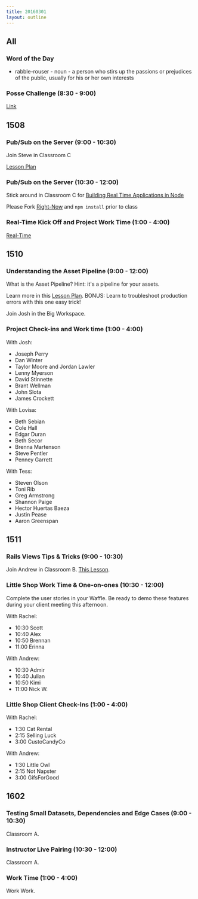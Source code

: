 ```yaml
---
title: 20160301
layout: outline
---
```


## All

### Word of the Day

* rabble-rouser - noun - a person who stirs up the passions or prejudices of
the public, usually for his or her own interests

### Posse Challenge (8:30 - 9:00)

[Link](https://gist.github.com/Carmer/4a46e214c0d91f911c6a)


## 1508

### Pub/Sub on the Server (9:00 - 10:30)

Join Steve in Classroom C

[Lesson Plan](https://github.com/turingschool/lesson_plans/blob/master/ruby_04-apis_and_scalability/pubsub_on_the_server.markdown)

### Pub/Sub on the Server (10:30 - 12:00)

Stick around in Classroom C for [Building Real Time Applications in Node](https://github.com/turingschool/lesson_plans/blob/master/ruby_04-apis_and_scalability/real_time_applications_with_node.markdown)

Please Fork [Right-Now](https://github.com/turingschool-examples/right-now) and `npm install` prior to class

### Real-Time Kick Off and Project Work Time (1:00 - 4:00)

[Real-Time](https://github.com/turingschool/curriculum/blob/master/source/projects/real_time.markdown)


## 1510

### Understanding the Asset Pipeline (9:00 - 12:00)

What is the Asset Pipeline? Hint: it's a pipeline for your assets.

Learn more in this [Lesson Plan](https://github.com/turingschool/lesson_plans/blob/master/ruby_03-professional_rails_applications/understanding_the_asset_pipeline.md). BONUS: Learn to troubleshoot production errors with this one easy trick!

Join Josh in the Big Workspace.

### Project Check-ins and Work time (1:00 - 4:00)

With Josh:

* Joseph Perry
* Dan Winter
* Taylor Moore and Jordan Lawler
* Lenny Myerson
* David Stinnette
* Brant Wellman
* John Slota
* James Crockett

With Lovisa:

* Beth Sebian
* Cole Hall
* Edgar Duran
* Beth Secor
* Brenna Martenson
* Steve Pentler
* Penney Garrett

With Tess:

* Steven Olson
* Toni Rib
* Greg Armstrong
* Shannon Paige
* Hector Huertas Baeza
* Justin Pease
* Aaron Greenspan

## 1511

### Rails Views Tips & Tricks (9:00 - 10:30)

Join Andrew in Classroom B. [This Lesson](https://github.com/turingschool/lesson_plans/blob/master/ruby_02-web_applications_with_ruby/rails_views_tips_and_techniques.markdown).

### Little Shop Work Time & One-on-ones (10:30 - 12:00)

Complete the user stories in your Waffle. Be ready to demo these features during your client meeting this afternoon.

With Rachel:

* 10:30 Scott
* 10:40 Alex
* 10:50 Brennan
* 11:00 Erinna

With Andrew:

* 10:30 Admir
* 10:40 Julian
* 10:50 Kimi
* 11:00 Nick W.

### Little Shop Client Check-Ins (1:00 - 4:00)

With Rachel:

* 1:30 Cat Rental
* 2:15 Selling Luck
* 3:00 CustoCandyCo

With Andrew:

* 1:30 Little Owl
* 2:15 Not Napster
* 3:00 GifsForGood


## 1602

### Testing Small Datasets, Dependencies and Edge Cases (9:00 - 10:30)

Classroom A.

### Instructor Live Pairing (10:30 - 12:00)

Classroom A.

### Work Time (1:00 - 4:00)

Work Work.
